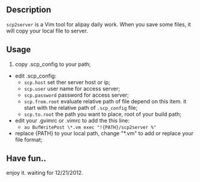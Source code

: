 ## Description
`scp2server` is a Vim tool for alipay daily work. When you save some files, it will copy your local file to server.

## Usage
1. copy .scp_config to your path;
* edit .scp_config:  
    * `scp.host` set ther server host or ip;
    * `scp.user` user name for access server;
    * `scp.password` password for access server;
    * `scp.from.root` evaluate relative path of file depend on this item. it start with the relative path of `.scp_config` file;
    * `scp.to.root` the path you want to place, root of your build path;
* edit your .gvimrc or .vimrc to add the this line:
    * `au BufWritePost \*.vm exec "!{PATH}/scp2server %"`
* replace {PATH} to your local path, change "\*.vm" to add or replace your file format;

## Have fun..
enjoy it. waiting for 12/21/2012.